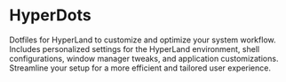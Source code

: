 # HyperDots
Dotfiles for HyperLand to customize and optimize your system workflow. Includes personalized settings for the HyperLand environment, shell configurations, window manager tweaks, and application customizations. Streamline your setup for a more efficient and tailored user experience.
